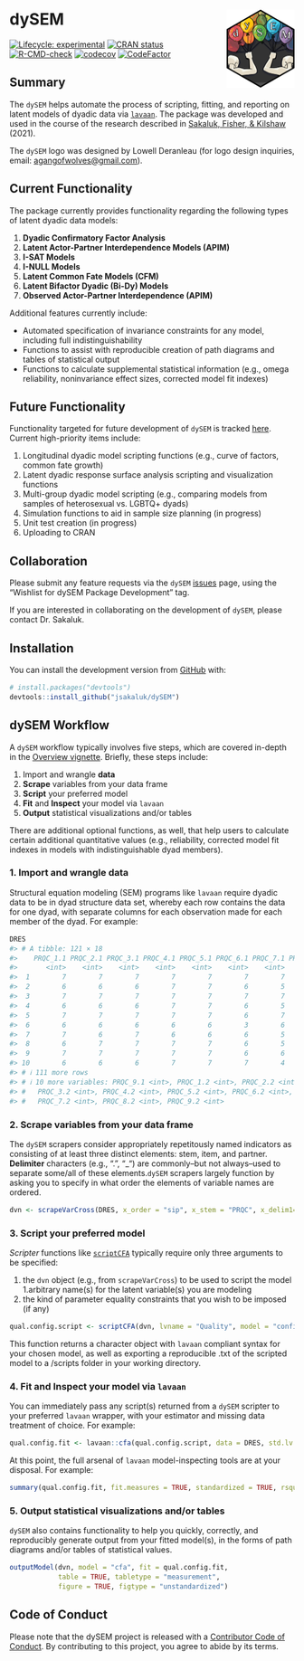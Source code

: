 
<!-- README.md is generated from README.Rmd. Please edit that file -->

# dySEM <a href="https://jsakaluk.github.io/dySEM/"><img src="man/figures/logo.png" align="right" height="138" /></a>

<!-- badges: start -->

[![Lifecycle:
experimental](https://img.shields.io/badge/lifecycle-maturing-blue.svg)](https://lifecycle.r-lib.org/articles/stages.html)
[![CRAN
status](https://www.r-pkg.org/badges/version/dySEM)](https://CRAN.R-project.org/package=dySEM)
[![R-CMD-check](https://github.com/jsakaluk/dySEM/actions/workflows/R-CMD-check.yaml/badge.svg)](https://github.com/jsakaluk/dySEM/actions/workflows/R-CMD-check.yaml)
[![codecov](https://codecov.io/gh/jsakaluk/dySEM/branch/master/graph/badge.svg?token=FFPNR3GOOB)](https://app.codecov.io/gh/jsakaluk/dySEM)
[![CodeFactor](https://www.codefactor.io/repository/github/jsakaluk/dysem/badge/master)](https://www.codefactor.io/repository/github/jsakaluk/dysem/overview/master)
<!--![CRAN Downloads](https://cranlogs.r-pkg.org/badges/grand-total/dySEM)-->
<!-- badges: end -->

## Summary

The `dySEM` helps automate the process of scripting, fitting, and
reporting on latent models of dyadic data via
[`lavaan`](https://lavaan.ugent.be). The package was developed and used
in the course of the research described in [Sakaluk, Fisher, &
Kilshaw](https://doi.org/10.1111/pere.12341) (2021).

The `dySEM` logo was designed by Lowell Deranleau (for logo design
inquiries, email: <agangofwolves@gmail.com>).

## Current Functionality

The package currently provides functionality regarding the following
types of latent dyadic data models:

1.  **Dyadic Confirmatory Factor Analysis**
2.  **Latent Actor-Partner Interdependence Models (APIM)**
3.  **I-SAT Models**
4.  **I-NULL Models**
5.  **Latent Common Fate Models (CFM)**
6.  **Latent Bifactor Dyadic (Bi-Dy) Models**
7.  **Observed Actor-Partner Interdependence (APIM)**

Additional features currently include:

- Automated specification of invariance constraints for any model,
  including full indistinguishability
- Functions to assist with reproducible creation of path diagrams and
  tables of statistical output
- Functions to calculate supplemental statistical information (e.g.,
  omega reliability, noninvariance effect sizes, corrected model fit
  indexes)

## Future Functionality

Functionality targeted for future development of `dySEM` is tracked
[here](https://github.com/jsakaluk/dySEM/projects/1). Current
high-priority items include:

1.  Longitudinal dyadic model scripting functions (e.g., curve of
    factors, common fate growth)
2.  Latent dyadic response surface analysis scripting and visualization
    functions
3.  Multi-group dyadic model scripting (e.g., comparing models from
    samples of heterosexual vs. LGBTQ+ dyads)
4.  Simulation functions to aid in sample size planning (in progress)
5.  Unit test creation (in progress)
6.  Uploading to CRAN

## Collaboration

Please submit any feature requests via the `dySEM`
[issues](https://github.com/jsakaluk/dySEM/issues) page, using the
“Wishlist for dySEM Package Development” tag.

If you are interested in collaborating on the development of `dySEM`,
please contact Dr. Sakaluk.

## Installation

You can install the development version from
[GitHub](https://github.com/) with:

``` r
# install.packages("devtools")
devtools::install_github("jsakaluk/dySEM")
```

## dySEM Workflow

A `dySEM` workflow typically involves five steps, which are covered
in-depth in the [Overview
vignette](https://jsakaluk.github.io/dySEM/articles/dySEM.html).
Briefly, these steps include:

1.  Import and wrangle **data**
2.  **Scrape** variables from your data frame
3.  **Script** your preferred model
4.  **Fit** and **Inspect** your model via `lavaan`
5.  **Output** statistical visualizations and/or tables

There are additional optional functions, as well, that help users to
calculate certain additional quantitative values (e.g., reliability,
corrected model fit indexes in models with indistinguishable dyad
members).

### 1. Import and wrangle **data**

Structural equation modeling (SEM) programs like `lavaan` require dyadic
data to be in dyad structure data set, whereby each row contains the
data for one dyad, with separate columns for each observation made for
each member of the dyad. For example:

``` r
DRES
#> # A tibble: 121 × 18
#>    PRQC_1.1 PRQC_2.1 PRQC_3.1 PRQC_4.1 PRQC_5.1 PRQC_6.1 PRQC_7.1 PRQC_8.1
#>       <int>    <int>    <int>    <int>    <int>    <int>    <int>    <int>
#>  1        7        7        7        7        7        7        7        5
#>  2        6        6        6        7        7        6        5        5
#>  3        7        7        7        7        7        7        7        6
#>  4        6        6        6        7        7        6        5        6
#>  5        7        7        7        7        7        6        7        6
#>  6        6        6        6        6        6        3        6        5
#>  7        7        6        7        6        6        6        5        6
#>  8        6        7        7        7        7        6        5        6
#>  9        7        7        7        7        7        6        6        6
#> 10        6        6        6        7        7        7        4        4
#> # ℹ 111 more rows
#> # ℹ 10 more variables: PRQC_9.1 <int>, PRQC_1.2 <int>, PRQC_2.2 <int>,
#> #   PRQC_3.2 <int>, PRQC_4.2 <int>, PRQC_5.2 <int>, PRQC_6.2 <int>,
#> #   PRQC_7.2 <int>, PRQC_8.2 <int>, PRQC_9.2 <int>
```

### 2. **Scrape** variables from your data frame

The `dySEM` scrapers consider appropriately repetitously named
indicators as consisting of at least three distinct elements: stem,
item, and partner. **Delimiter** characters (e.g., “.”, “\_“) are
commonly–but not always–used to separate some/all of these
elements.`dySEM` scrapers largely function by asking you to specify in
what order the elements of variable names are ordered.

``` r
dvn <- scrapeVarCross(DRES, x_order = "sip", x_stem = "PRQC", x_delim1="_",x_delim2=".",  distinguish_1="1", distinguish_2="2")
```

### 3. **Script** your preferred model

*Scripter* functions like
[`scriptCFA`](https://github.com/jsakaluk/dySEM/blob/master/R/scriptCFA.R)
typically require only three arguments to be specified:

1.  the `dvn` object (e.g., from `scrapeVarCross`) to be used to script
    the model 1.arbitrary name(s) for the latent variable(s) you are
    modeling
2.  the kind of parameter equality constraints that you wish to be
    imposed (if any)

``` r
qual.config.script <- scriptCFA(dvn, lvname = "Quality", model = "configural")
```

This function returns a character object with `lavaan` compliant syntax
for your chosen model, as well as exporting a reproducible .txt of the
scripted model to a /scripts folder in your working directory.

### 4. **Fit** and **Inspect** your model via `lavaan`

You can immediately pass any script(s) returned from a `dySEM` scripter
to your preferred `lavaan` wrapper, with your estimator and missing data
treatment of choice. For example:

``` r
qual.config.fit <- lavaan::cfa(qual.config.script, data = DRES, std.lv = FALSE, auto.fix.first= FALSE, meanstructure = TRUE)
```

At this point, the full arsenal of `lavaan` model-inspecting tools are
at your disposal. For example:

``` r
summary(qual.config.fit, fit.measures = TRUE, standardized = TRUE, rsquare = TRUE)
```

### 5. **Output** statistical visualizations and/or tables

`dySEM` also contains functionality to help you quickly, correctly, and
reproducibly generate output from your fitted model(s), in the forms of
path diagrams and/or tables of statistical values.

``` r
outputModel(dvn, model = "cfa", fit = qual.config.fit, 
            table = TRUE, tabletype = "measurement", 
            figure = TRUE, figtype = "unstandardized")
```

## Code of Conduct

Please note that the dySEM project is released with a [Contributor Code
of Conduct](https://jsakaluk.github.io/dySEM/CODE_OF_CONDUCT.html). By
contributing to this project, you agree to abide by its terms.
